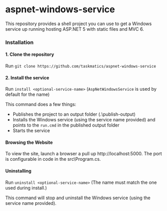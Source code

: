 aspnet-windows-service
=======

This repository provides a shell project you can use to get a Windows service up running hosting ASP.NET 5 with static files and MVC 6.

### Installation

#### 1. Clone the repository
Run `git clone https://github.com/taskmatics/aspnet-windows-service`

#### 2. Install the service
Run `install <optional-service-name>` (`AspNetWindowsService` is used by default for the name)

This command does a few things:
* Publishes the project to an output folder (.\publish-output)
* Installs the Windows service (using the service name provided) and points to the `run.cmd` in the published output folder
* Starts the service

#### Browsing the Website
To view the site, launch a browser a pull up http://localhost:5000. The port is configurable in code in the src\Program.cs.

#### Uninstalling
Run `uninstall <optional-service-name>` (The name must match the one used during install.)

This command will stop and uninstall the Windows service (using the service name provided).